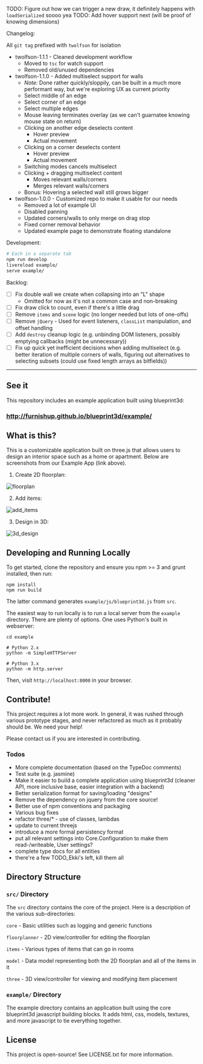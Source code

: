 TODO: Figure out how we can trigger a new draw, it definitely happens with `loadSerialized` soooo yea
TODO: Add hover support next (will be proof of knowing dimensions)

Changelog:

All `git tag` prefixed with `twolfson` for isolation

- twolfson-1.1.1 - Cleaned development workflow
    - Moved to `tsc` for watch support
    - Removed old/unused dependencies
- twolfson-1.1.0 - Added multiselect support for walls
    - *Note:* Done rather quickly/sloppily, can be built in a much more performant way, but we're exploring UX as current priority
    - Select middle of an edge
    - Select corner of an edge
    - Select multiple edges
    - Mouse leaving terminates overlay (as we can't guarnatee knowing mouse state on return)
    - Clicking on another edge deselects content
        - Hover preview
        - Actual movement
    - Clicking on a corner deselects content
        - Hover preview
        - Actual movement
    - Switching modes cancels multiselect
    - Clicking + dragging multiselect content
        - Moves relevant walls/corners
        - Merges relevant walls/corners
    - Bonus: Hovering a selected wall still grows bigger
- twolfson-1.0.0 - Customized repo to make it usable for our needs
    - Removed a lot of example UI
    - Disabled panning
    - Updated corners/walls to only merge on drag stop
    - Fixed corner removal behavior
    - Updated example page to demonstrate floating standalone


Development:

```bash
# Each in a separate tab
npm run develop
livereload example/
serve example/
```

Backlog:

- [ ] Fix double wall we create when collapsing into an "L" shape
  - Omitted for now as it's not a common case and non-breaking
- [ ] Fix draw click to count, even if there's a little drag
- [ ] Remove `items` and `scene` logic (no longer needed but lots of one-offs)
- [ ] Remove `jQuery` - Used for event listeners, `classList` manipulation, and offset handling
- [ ] Add `destroy` cleanup logic (e.g. unbinding DOM listeners, possibly emptying callbacks (might be unnecessary))
- [ ] Fix up quick yet inefficient decisions when adding multiselect (e.g. better iteration of multiple corners of walls, figuring out alternatives to selecting subsets (could use fixed length arrays as bitfields))

---

## See it

This repository includes an example application built using blueprint3d:

### http://furnishup.github.io/blueprint3d/example/

## What is this?

This is a customizable application built on three.js that allows users to design an interior space such as a home or apartment. Below are screenshots from our Example App (link above). 

1) Create 2D floorplan:

![floorplan](https://s3.amazonaws.com/furnishup/floorplan.png)

2) Add items:

![add_items](https://s3.amazonaws.com/furnishup/add_items.png)

3) Design in 3D:

![3d_design](https://s3.amazonaws.com/furnishup/design.png)

## Developing and Running Locally

To get started, clone the repository and ensure you npm >= 3 and grunt installed, then run:

    npm install
    npm run build

The latter command generates `example/js/blueprint3d.js` from `src`.

The easiest way to run locally is to run a local server from the `example` directory. There are plenty of options. One uses Python's built in webserver:

    cd example

    # Python 2.x
    python -m SimpleHTTPServer

    # Python 3.x
    python -m http.server

Then, visit `http://localhost:8000` in your browser.

## Contribute!

This project requires a lot more work. In general, it was rushed through various prototype stages, and never refactored as much as it probably should be. We need your help!

Please contact us if you are interested in contributing.

### Todos

- More complete documentation (based on the TypeDoc comments)
- Test suite (e.g. jasmine)
- Make it easier to build a complete application using blueprint3d (cleaner API, more inclusive base, easier integration with a backend)
- Better serialization format for saving/loading "designs"
- Remove the dependency on jquery from the core source!
- Better use of npm conventions and packaging
- Various bug fixes
- refactor three/* - use of classes, lambdas
- update to current threejs
- introduce a more formal persistency format
- put all relevant settings into Core.Configuration to make them read-/writeable, User settings?
- complete type docs for all entities
- there're a few TODO_Ekki's left, kill them all

## Directory Structure

### `src/` Directory

The `src` directory contains the core of the project. Here is a description of the various sub-directories:

`core` - Basic utilities such as logging and generic functions

`floorplanner` - 2D view/controller for editing the floorplan

`items` - Various types of items that can go in rooms

`model` - Data model representing both the 2D floorplan and all of the items in it

`three` - 3D view/controller for viewing and modifying item placement


### `example/` Directory

The example directory contains an application built using the core blueprint3d javascript building blocks. It adds html, css, models, textures, and more javascript to tie everything together.

## License

This project is open-source! See LICENSE.txt for more information.
